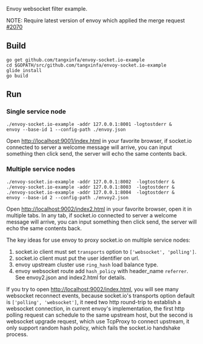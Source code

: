 Envoy websocket filter example.

NOTE: Require latest version of envoy which applied the merge request [#2070](https://github.com/envoyproxy/envoy/pull/2070)

## Build ##

    go get github.com/tangxinfa/envoy-socket.io-example
    cd $GOPATH/src/github.com/tangxinfa/envoy-socket.io-example
    glide install
    go build

## Run ##

### Single service node ###

    ./envoy-socket.io-example -addr 127.0.0.1:8001 -logtostderr &
    envoy --base-id 1 --config-path ./envoy.json

Open <http://localhost:9001/index.html> in your favorite browser, 
if socket.io connected to server a welcome message will arrive,
you can input something then click send, the server will echo the
same contents back.

### Multiple service nodes ###

    ./envoy-socket.io-example -addr 127.0.0.1:8002  -logtostderr &
    ./envoy-socket.io-example -addr 127.0.0.1:8003  -logtostderr &
    ./envoy-socket.io-example -addr 127.0.0.1:8004  -logtostderr &
    envoy --base-id 2 --config-path ./envoy2.json

Open <http://localhost:9002/index2.html> in your favorite browser,
open it in multiple tabs. In any tab, if socket.io connected to server
a welcome message will arrive, you can input something then click send,
the server will echo the same contents back.

The key ideas for use envoy to proxy socket.io on multiple service nodes:
  1. socket.io client must set `transports` option to `['websocket', 'polling']`.
  2. socket.io client must put the user identifier on url.
  3. envoy upstream cluster use `ring_hash` load balance type.
  4. envoy websocket route add `hash_policy` with header_name `referrer`.
See envoy2.json and index2.html for details.

If you try to open <http://localhost:9002/index.html>, you will see many
websocket reconnect events, because socket.io's transports option default
is `['polling', 'websocket']`, it need two http round-trip to establish
a websocket connection, in current envoy's implementation, the first http
polling request can schedule to the same upstream host, but the second is
websocket upgrade request, which use TcpProxy to connect upstream, it only
support random hash policy, which fails the socket.io handshake process.
